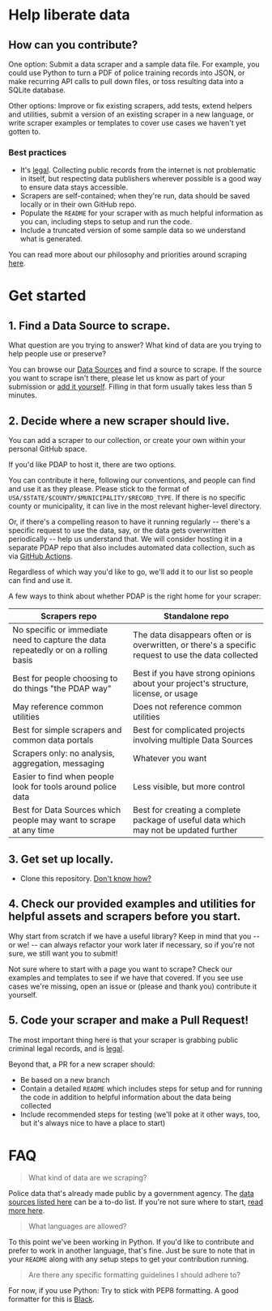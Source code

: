 # Help liberate data

## How can you contribute?

One option: Submit a data scraper and a sample data file. For example, you could use Python to turn a PDF of police training records into JSON, or make recurring API calls to pull down files, or toss resulting data into a SQLite database.

Other options: Improve or fix existing scrapers, add tests, extend helpers and utilities, submit a version of an existing scraper in a new language, or write scraper examples or templates to cover use cases we haven't yet gotten to.

### Best practices

- It's [legal](https://docs.pdap.io/meta/legal/legal-data-scraping). Collecting public records from the internet is not problematic in itself, but respecting data publishers wherever possible is a good way to ensure data stays accessible.
- Scrapers are self-contained; when they're run, data should be saved locally or in their own GitHub repo.
- Populate the `README` for your scraper with as much helpful information as you can, including steps to setup and run the code.
- Include a truncated version of some sample data so we understand what is generated.

You can read more about our philosophy and priorities around scraping [here](https://docs.pdap.io/activities/data-scraping/our-approach-to-scraping).

# Get started

## 1. Find a Data Source to scrape.

What question are you trying to answer? What kind of data are you trying to help people use or preserve?

You can browse our [Data Sources](https://docs.pdap.io/activities/data-sources/explore-data-sources) and find a source to scrape. If the source you want to scrape isn't there, please let us know as part of your submission or [add it yourself](https://docs.pdap.io/activities/data-sources/contribute-data-sources). Filling in that form usually takes less than 5 minutes.

## 2. Decide where a new scraper should live.

You can add a scraper to our collection, or create your own within your personal GitHub space.

If you'd like PDAP to host it, there are two options.

You can contribute it here, following our conventions, and people can find and use it as they please. Please stick to the format of `USA/$STATE/$COUNTY/$MUNICIPALITY/$RECORD_TYPE`. If there is no specific county or municipality, it can live in the most relevant higher-level directory.

Or, if there's a compelling reason to have it running regularly -- there's a specific request to use the data, say, or the data gets overwritten periodically -- help us understand that. We will consider hosting it in a separate PDAP repo that also includes automated data collection, such as via [GitHub Actions](https://docs.github.com/en/actions).

Regardless of which way you'd like to go, we'll add it to our list so people can find and use it.

A few ways to think about whether PDAP is the right home for your scraper:

Scrapers repo | Standalone repo
--- | ---
No specific or immediate need to capture the data repeatedly or on a rolling basis | The data disappears often or is overwritten, or there's a specific request to use the data collected
Best for people choosing to do things "the PDAP way" | Best if you have strong opinions about your project's structure, license, or usage
May reference common utilities | Does not reference common utilities
Best for simple scrapers and common data portals | Best for complicated projects involving multiple Data Sources
Scrapers only: no analysis, aggregation, messaging | Whatever you want
Easier to find when people look for tools around police data | Less visible, but more control
Best for Data Sources which people may want to scrape at any time | Best for creating a complete package of useful data which may not be updated further

## 3. Get set up locally.

- Clone this repository. [Don't know how?](https://docs.github.com/en/github/creating-cloning-and-archiving-repositories/cloning-a-repository-from-github/cloning-a-repository)

## 4. Check our provided examples and utilities for helpful assets and scrapers before you start.

Why start from scratch if we have a useful library? Keep in mind that you -- or we! -- can always refactor your work later if necessary, so if you're not sure, we still want you to submit!

[//]: # (Not gonna lie, writing some templates/examples is gonna be fun)
Not sure where to start with a page you want to scrape? Check our examples and templates to see if we have that covered. If you see use cases we're missing, open an issue or (please and thank you) contribute it yourself.

## 5. Code your scraper and make a Pull Request!

The most important thing here is that your scraper is grabbing public criminal legal records, and is [legal](https://docs.pdap.io/meta/legal/legal-data-scraping).

Beyond that, a PR for a new scraper should:
- Be based on a new branch
- Contain a detailed `README` which includes steps for setup and for running the code in addition to helpful information about the data being collected
- Include recommended steps for testing (we'll poke at it other ways, too, but it's always nice to have a place to start)

[//]: # (Later, when we have some of our own testing tools, this will include that step, too)


# FAQ

> What kind of data are we scraping?

Police data that's already made public by a government agency. The [data sources listed here](https://airtable.com/shrUAtA8qYasEaepI) can be a to-do list. If you're not sure where to start, [read more here](https://docs.pdap.io/activities/data-scraping/our-approach-to-scraping).

> What languages are allowed?

To this point we've been working in Python. If you'd like to contribute and prefer to work in another language, that's fine. Just be sure to note that in your `README` along with any setup steps to get your contribution running.

> Are there any specific formatting guidelines I should adhere to?

For now, if you use Python: Try to stick with PEP8 formatting. A good formatter for this is [Black](https://github.com/psf/black).
